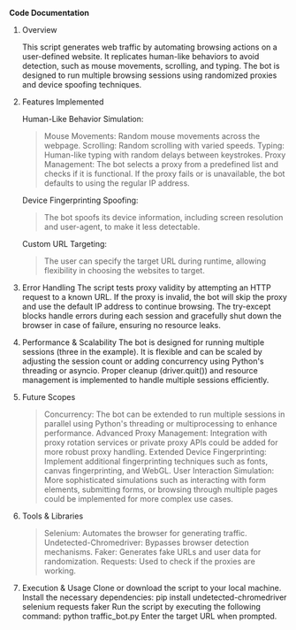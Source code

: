 **Code Documentation**

1. Overview
   
   This script generates web traffic by automating browsing actions on a user-defined website. It replicates human-like behaviors to avoid detection, such as mouse movements, scrolling, and typing.
The bot is designed to run multiple browsing sessions using randomized proxies and device spoofing techniques.

2. Features Implemented
   
   Human-Like Behavior Simulation:
    > Mouse Movements: Random mouse movements across the webpage.
    > Scrolling: Random scrolling with varied speeds.
    > Typing: Human-like typing with random delays between keystrokes.
   Proxy Management:
    > The bot selects a proxy from a predefined list and checks if it is functional. If the proxy fails or is unavailable, the bot defaults to using the regular IP address.

   Device Fingerprinting Spoofing:
    > The bot spoofs its device information, including screen resolution and user-agent, to make it less detectable.

   Custom URL Targeting:
    > The user can specify the target URL during runtime, allowing flexibility in choosing the websites to target.

3. Error Handling
The script tests proxy validity by attempting an HTTP request to a known URL. If the proxy is invalid, the bot will skip the proxy and use the default IP address to continue browsing.
The try-except blocks handle errors during each session and gracefully shut down the browser in case of failure, ensuring no resource leaks.

4. Performance & Scalability
The bot is designed for running multiple sessions (three in the example). It is flexible and can be scaled by adjusting the session count or adding concurrency using Python's threading or asyncio.
Proper cleanup (driver.quit()) and resource management is implemented to handle multiple sessions efficiently.

5. Future Scopes
    > Concurrency: The bot can be extended to run multiple sessions in parallel using Python's threading or multiprocessing to enhance performance.
    > Advanced Proxy Management: Integration with proxy rotation services or private proxy APIs could be added for more robust proxy handling.
    > Extended Device Fingerprinting: Implement additional fingerprinting techniques such as fonts, canvas fingerprinting, and WebGL.
    > User Interaction Simulation: More sophisticated simulations such as interacting with form elements, submitting forms, or browsing through multiple pages could be implemented for more complex use cases.

7. Tools & Libraries
    > Selenium: Automates the browser for generating traffic.
Undetected-Chromedriver: Bypasses browser detection mechanisms.
    > Faker: Generates fake URLs and user data for randomization.
Requests: Used to check if the proxies are working.

8. Execution & Usage
    Clone or download the script to your local machine.
    Install the necessary dependencies:
 pip install undetected-chromedriver selenium requests faker
    Run the script by executing the following command:
 python traffic_bot.py
    Enter the target URL when prompted.
